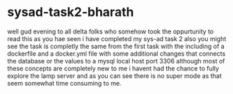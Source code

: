 # sysad-task2-bharath

well gud evening to all delta folks who somehow took the oppurtunity to read this as you hae seen i have completed my sys-ad task 2 also you might see the task is completly the same from the first task with the including of a dockerfile and a docker.yml file with some additional changes that connects the database or the values to a mysql local host port 3306 although most of these concepts are completely new to me i havent had the chance to fully explore the lamp server and as you can see there is no super mode as that seem somewhat time consuming to me.
